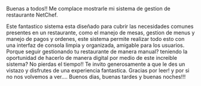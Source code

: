 Buenas a todos!! Me complace mostrarle mi sistema de gestion de restaurante NetChef.

Este fantastico sistema esta diseñado para cubrir las necesidades comunes presentes en un restaurante, como el manejo de mesas, gestion de menus y manejo de pagos y ordenes,
este sistema permite realizar todo esto con una interfaz de consola limpia y organizada, amigable para los usuarios. Porque seguir gestionando tu restaurante de manera manual?
teniendo la oportunidad de hacerlo de manera digital por medio de este increible sistema? No pierdas el tiempo!! Te invito generosamente a que le des un vistazo y disfrutes de una
experiencia fantastica. Gracias por leer! y por si no nos volvemos a ver.... Buenos dias, buenas tardes y buenas noches!!!
